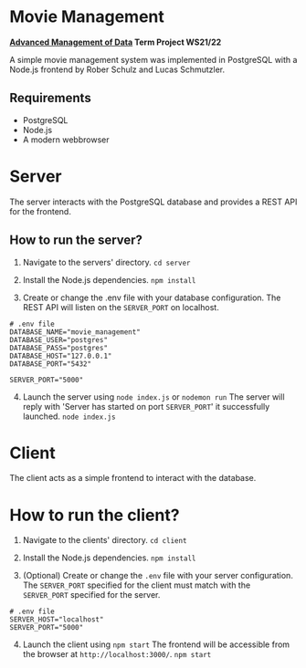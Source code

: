 # Movie Management
**[Advanced Management of Data](https://www.tu-chemnitz.de/informatik/DVS/index.php) Term Project WS21/22**

A simple movie management system was implemented in PostgreSQL with a Node.js frontend by Rober Schulz and Lucas Schmutzler.

## Requirements
- PostgreSQL
- Node.js
- A modern webbrowser

# Server
The server interacts with the PostgreSQL database and provides a REST API for the frontend.

## How to run the server?

1. Navigate to the servers' directory.
`cd server`

2. Install the Node.js dependencies.
`npm install`

3. Create or change the .env file with your database configuration.
The REST API will listen on the `SERVER_PORT` on localhost.

```
# .env file
DATABASE_NAME="movie_management"
DATABASE_USER="postgres"
DATABASE_PASS="postgres"
DATABASE_HOST="127.0.0.1"
DATABASE_PORT="5432"

SERVER_PORT="5000"
```

4. Launch the server using `node index.js` or `nodemon run`
The server will reply with 'Server has started on port `SERVER_PORT`' it successfully launched.
`node index.js`

# Client
The client acts as a simple frontend to interact with the database.

# How to run the client?
1. Navigate to the clients' directory.
`cd client`

2. Install the Node.js dependencies.
`npm install`

3. (Optional) Create or change the `.env` file with your server configuration.
The `SERVER_PORT` specified for the client must match with the `SERVER_PORT` specified for the server.

```
# .env file
SERVER_HOST="localhost"
SERVER_PORT="5000"
```

4. Launch the client using `npm start`
The frontend will be accessible from the browser at `http://localhost:3000/`.
`npm start`
